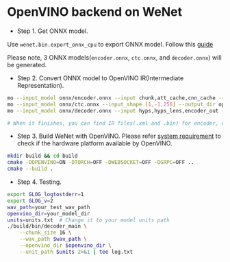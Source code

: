 # OpenVINO backend on WeNet

* Step 1. Get ONNX model.

Use `wenet.bin.export_onnx_cpu` to export ONNX model. Follow this [guide](https://github.com/wenet-e2e/wenet/blob/main/runtime/onnxruntime/README.md)

Please note, 3 ONNX models(`encoder.onnx`, `ctc.onnx`, and `decoder.onnx`) will be generated.

* Step 2. Convert ONNX model to OpenVINO IR(Intermediate Representation).

``` sh
mo --input_model onnx/encoder.onnx --input chunk,att_cache,cnn_cache --input_shape [1,-1,80],[12,4,-1,128],[12,1,256,7] --output_dir openvino 
mo --input_model onnx/ctc.onnx --input_shape [1,-1,256] --output_dir openvino 
mo --input_model onnx/decoder.onnx --input hyps,hyps_lens,encoder_out --input_shape [-1,-1],[-1],[1,-1,256] --output_dir openvino

# When it finishes, you can find IR files(.xml and .bin) for encoder, ctc and decoder.
```

* Step 3. Build WeNet with OpenVINO. Please refer [system requirement](https://github.com/openvinotoolkit/openvino#system-requirements) to check if the hardware platform available by OpenVINO.

``` sh
mkdir build && cd build
cmake -DOPENVINO=ON -DTORCH=OFF -DWEBSOCKET=OFF -DGRPC=OFF ..
cmake --build .
```

* Step 4. Testing.

``` sh
export GLOG_logtostderr=1
export GLOG_v=2
wav_path=your_test_wav_path
openvino_dir=your_model_dir
units=units.txt  # Change it to your model units path
./build/bin/decoder_main \
    --chunk_size 16 \
    --wav_path $wav_path \
    --openvino_dir $openvino_dir \
    --unit_path $units 2>&1 | tee log.txt
```
